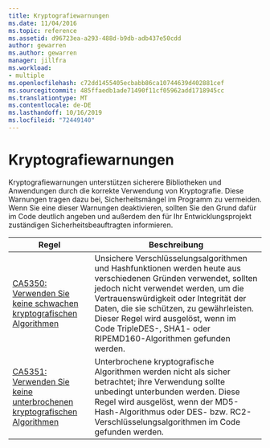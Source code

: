 ```yaml
---
title: Kryptografiewarnungen
ms.date: 11/04/2016
ms.topic: reference
ms.assetid: d96723ea-a293-488d-b9db-adb437e50cdd
author: gewarren
ms.author: gewarren
manager: jillfra
ms.workload:
- multiple
ms.openlocfilehash: c72dd1455405ecbabb86ca10744639d402881cef
ms.sourcegitcommit: 485ffaedb1ade71490f11cf05962add1718945cc
ms.translationtype: MT
ms.contentlocale: de-DE
ms.lasthandoff: 10/16/2019
ms.locfileid: "72449140"
---
```

# <a name="cryptography-warnings"></a>Kryptografiewarnungen
Kryptografiewarnungen unterstützen sicherere Bibliotheken und Anwendungen durch die korrekte Verwendung von Kryptografie. Diese Warnungen tragen dazu bei, Sicherheitsmängel im Programm zu vermeiden. Wenn Sie eine dieser Warnungen deaktivieren, sollten Sie den Grund dafür im Code deutlich angeben und außerdem den für Ihr Entwicklungsprojekt zuständigen Sicherheitsbeauftragten informieren.

|Regel|Beschreibung|
|----------|-----------------|
|[CA5350: Verwenden Sie keine schwachen kryptografischen Algorithmen](../code-quality/ca5350.md)|Unsichere Verschlüsselungsalgorithmen und Hashfunktionen werden heute aus verschiedenen Gründen verwendet, sollten jedoch nicht verwendet werden, um die Vertrauenswürdigkeit oder Integrität der Daten, die sie schützen, zu gewährleisten.        Dieser Regel wird ausgelöst, wenn im Code TripleDES-, SHA1- oder RIPEMD160-Algorithmen gefunden werden.|
|[CA5351: Verwenden Sie keine unterbrochenen kryptografischen Algorithmen](../code-quality/ca5351.md)|Unterbrochene kryptografische Algorithmen werden nicht als sicher betrachtet; ihre Verwendung sollte unbedingt unterbunden werden. Diese Regel wird ausgelöst, wenn der MD5-Hash-Algorithmus oder DES- bzw. RC2-Verschlüsselungsalgorithmen im Code gefunden werden.|
